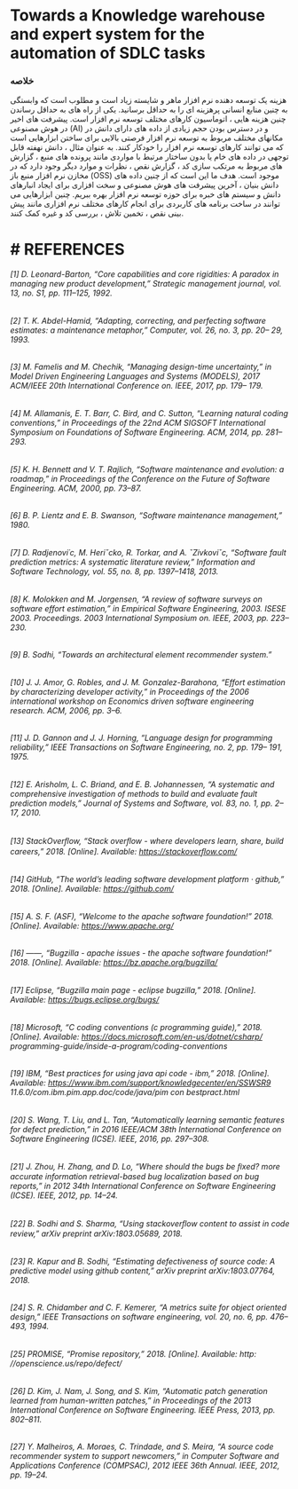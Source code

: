 
# Towards a Knowledge warehouse and expert system for the automation of SDLC tasks




> 
### خلاصه
هزینه یک توسعه دهنده نرم افزار ماهر و شایسته زیاد است و مطلوب است که وابستگی به چنین منابع انسانی پرهزینه ای را به حداقل برسانید. یکی از راه های به حداقل رساندن چنین هزینه هایی ، اتوماسیون کارهای مختلف توسعه نرم افزار است. پیشرفت های اخیر در هوش مصنوعی (AI) و در دسترس بودن حجم زیادی از داده های دارای دانش در مکانهای مختلف مربوط به توسعه نرم افزار فرصتی بالایی برای ساختن ابزارهایی است که می توانند کارهای توسعه نرم افزار را خودکار کنند. به عنوان مثال ، دانش نهفته قابل توجهی در داده های خام یا بدون ساختار مرتبط با مواردی مانند پرونده های منبع ، گزارش های مربوط به مرتکب سازی کد ، گزارش نقص ، نظرات و موارد دیگر وجود دارد که در مخازن نرم افزار منبع باز (OSS) موجود است. هدف ما این است که از چنین داده های دانش بنیان ، آخرین پیشرفت های هوش مصنوعی و سخت افزاری برای ایجاد انبارهای دانش و سیستم های خبره برای حوزه توسعه نرم افزار بهره ببریم. چنین ابزارهایی می توانند در ساخت برنامه های کاربردی برای انجام کارهای مختلف نرم افزاری مانند پیش بینی نقص ، تخمین تلاش ، بررسی کد و غیره کمک کنند.


# # REFERENCES 
######  [1] D. Leonard-Barton, “Core capabilities and core rigidities: A paradox in managing new product development,” Strategic management journal, vol. 13, no. S1, pp. 111–125, 1992.


######  [2] T. K. Abdel-Hamid, “Adapting, correcting, and perfecting software estimates: a maintenance metaphor,” Computer, vol. 26, no. 3, pp. 20– 29, 1993.

######  [3] M. Famelis and M. Chechik, “Managing design-time uncertainty,” in Model Driven Engineering Languages and Systems (MODELS), 2017 ACM/IEEE 20th International Conference on. IEEE, 2017, pp. 179– 179. 

###### [4] M. Allamanis, E. T. Barr, C. Bird, and C. Sutton, “Learning natural coding conventions,” in Proceedings of the 22nd ACM SIGSOFT International Symposium on Foundations of Software Engineering. ACM, 2014, pp. 281–293. 

###### [5] K. H. Bennett and V. T. Rajlich, “Software maintenance and evolution: a roadmap,” in Proceedings of the Conference on the Future of Software Engineering. ACM, 2000, pp. 73–87.

###### [6] B. P. Lientz and E. B. Swanson, “Software maintenance management,” 1980.

###### [7] D. Radjenovi´c, M. Heriˇcko, R. Torkar, and A. ˇZivkoviˇc, “Software fault prediction metrics: A systematic literature review,” Information and Software Technology, vol. 55, no. 8, pp. 1397–1418, 2013. 

###### [8] K. Molokken and M. Jorgensen, “A review of software surveys on software effort estimation,” in Empirical Software Engineering, 2003. ISESE 2003. Proceedings. 2003 International Symposium on. IEEE, 2003, pp. 223–230. 

###### [9] B. Sodhi, “Towards an architectural element recommender system.” 

###### [10] J. J. Amor, G. Robles, and J. M. Gonzalez-Barahona, “Effort estimation by characterizing developer activity,” in Proceedings of the 2006 international workshop on Economics driven software engineering research. ACM, 2006, pp. 3–6. 

###### [11] J. D. Gannon and J. J. Horning, “Language design for programming reliability,” IEEE Transactions on Software Engineering, no. 2, pp. 179– 191, 1975. 

###### [12] E. Arisholm, L. C. Briand, and E. B. Johannessen, “A systematic and comprehensive investigation of methods to build and evaluate fault prediction models,” Journal of Systems and Software, vol. 83, no. 1, pp. 2–17, 2010. 

###### [13] StackOverﬂow, “Stack overﬂow - where developers learn, share, build careers,” 2018. [Online]. Available: https://stackoverﬂow.com/ 

###### [14] GitHub, “The world’s leading software development platform · github,” 2018. [Online]. Available: https://github.com/ 

###### [15] A. S. F. (ASF), “Welcome to the apache software foundation!” 2018. [Online]. Available: https://www.apache.org/ 

###### [16] ——, “Bugzilla - apache issues - the apache software foundation!” 2018. [Online]. Available: https://bz.apache.org/bugzilla/ 

###### [17] Eclipse, “Bugzilla main page - eclipse bugzilla,” 2018. [Online]. Available: https://bugs.eclipse.org/bugs/ 

###### [18] Microsoft, “C coding conventions (c programming guide),” 2018. [Online]. Available: https://docs.microsoft.com/en-us/dotnet/csharp/ programming-guide/inside-a-program/coding-conventions 

###### [19] IBM, “Best practices for using java api code - ibm,” 2018. [Online]. Available: https://www.ibm.com/support/knowledgecenter/en/SSWSR9 11.6.0/com.ibm.pim.app.doc/code/java/pim con bestpract.html 

###### [20] S. Wang, T. Liu, and L. Tan, “Automatically learning semantic features for defect prediction,” in 2016 IEEE/ACM 38th International Conference on Software Engineering (ICSE). IEEE, 2016, pp. 297–308. 

###### [21] J. Zhou, H. Zhang, and D. Lo, “Where should the bugs be ﬁxed? more accurate information retrieval-based bug localization based on bug reports,” in 2012 34th International Conference on Software Engineering (ICSE). IEEE, 2012, pp. 14–24. 

###### [22] B. Sodhi and S. Sharma, “Using stackoverﬂow content to assist in code review,” arXiv preprint arXiv:1803.05689, 2018.

###### [23] R. Kapur and B. Sodhi, “Estimating defectiveness of source code: A predictive model using github content,” arXiv preprint arXiv:1803.07764, 2018. 

###### [24] S. R. Chidamber and C. F. Kemerer, “A metrics suite for object oriented design,” IEEE Transactions on software engineering, vol. 20, no. 6, pp. 476–493, 1994. 

###### [25] PROMISE, “Promise repository,” 2018. [Online]. Available: http: //openscience.us/repo/defect/ 

###### [26] D. Kim, J. Nam, J. Song, and S. Kim, “Automatic patch generation learned from human-written patches,” in Proceedings of the 2013 International Conference on Software Engineering. IEEE Press, 2013, pp. 802–811. 

###### [27] Y. Malheiros, A. Moraes, C. Trindade, and S. Meira, “A source code recommender system to support newcomers,” in Computer Software and Applications Conference (COMPSAC), 2012 IEEE 36th Annual. IEEE, 2012, pp. 19–24.





